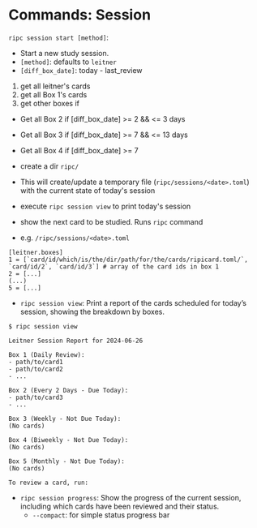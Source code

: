 # Commands: Session

`ripc session start [method]`:

- Start a new study session.
- `[method]`: defaults to `leitner`
- `[diff_box_date]`: today - last_review

1) get all leitner's cards
2) get all Box 1's cards
3) get other boxes if
  - Get all Box 2 if [diff_box_date] >= 2 && <= 3 days
  - Get all Box 3 if [diff_box_date] >= 7 && <= 13 days
  - Get all Box 4 if [diff_box_date] >= 7 

- create a dir `ripc/`
- This will create/update a temporary file (`ripc/sessions/<date>.toml`) with the current state of today's session
- execute `ripc session view` to print today's session
- show the next card to be studied. Runs `ripc` command

- e.g. `/ripc/sessions/<date>.toml`
```
[leitner.boxes]
1 = [`card/id/which/is/the/dir/path/for/the/cards/ripicard.toml/`, `card/id/2`, `card/id/3`] # array of the card ids in box 1
2 = [...]
(...)
5 = [...]
```

- `ripc session view`: Print a report of the cards scheduled for today’s session, showing the breakdown by boxes.

```
$ ripc session view

Leitner Session Report for 2024-06-26

Box 1 (Daily Review):
- path/to/card1
- path/to/card2
- ...

Box 2 (Every 2 Days - Due Today):
- path/to/card3
- ...

Box 3 (Weekly - Not Due Today):
(No cards)

Box 4 (Biweekly - Not Due Today):
(No cards) 

Box 5 (Monthly - Not Due Today):
(No cards)

To review a card, run:
```



- `ripc session progress`: Show the progress of the current session, including which cards have been reviewed and their status.
  - `--compact`: for simple status progress bar
